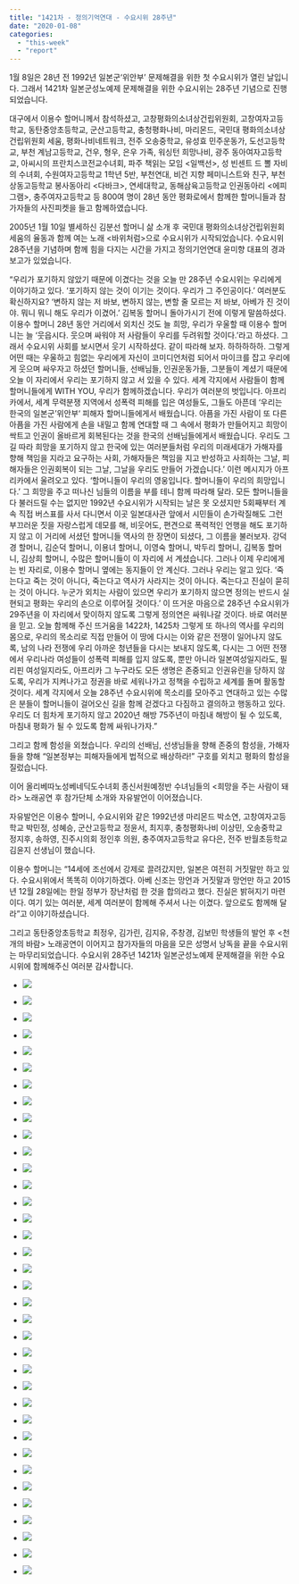 ```yaml
---
title: "1421차 - 정의기억연대 - 수요시위 28주년"
date: "2020-01-08"
categories: 
  - "this-week"
  - "report"
---
```


1월 8일은 28년 전 1992년 일본군‘위안부’ 문제해결을 위한 첫 수요시위가 열린 날입니다. 그래서 1421차 일본군성노예제 문제해결을 위한 수요시위는 28주년 기념으로 진행되었습니다.

대구에서 이용수 할머니께서 참석하셨고, 고창평화의소녀상건립위원회, 고창여자고등학교, 동탄중앙초등학교, 군산고등학교, 충청평화나비, 마리몬드, 국민대 평화의소녀상건립위원회 세움, 평화나비네트워크, 전주 오송중학교, 유성효 민주운동가, 도선고등학교, 부천 계남고등학교, 건우, 형우, 은우 가족, 워싱턴 희망나비, 광주 동아여자고등학교, 아씨시의 프란치스코전교수녀회, 파주 책읽는 모임 <일백선>, 성 빈센트 드 뽈 자비의 수녀회, 수원여자고등학교 1학년 5반, 부천연대, 비건 지향 페미니스트와 친구, 부천 상동고등학교 봉사동아리 <다바크>, 연세대학교, 동해삼육고등학교 인권동아리 <에피그램>, 충주여자고등학교 등 800여 명이 28년 동안 평화로에서 함께한 할머니들과 참가자들의 사진피켓을 들고 함께하였습니다.

2005년 1월 10일 별세하신 김분선 할머니 삶 소개 후 국민대 평화의소녀상건립위원회 세움의 율동과 함께 여는 노래 <바위처럼>으로 수요시위가 시작되었습니다. 수요시위 28주년을 기념하며 함께 힘을 다지는 시간을 가지고 정의기언연대 윤미향 대표의 경과보고가 있었습니다.

“우리가 포기하지 않았기 때문에 이겼다는 것을 오늘 만 28주년 수요시위는 우리에게 이야기하고 있다. ‘포기하지 않는 것이 이기는 것이다. 우리가 그 주인공이다.’ 여러분도 확신하지요? ‘변하지 않는 저 바보, 변하지 않는, 변할 줄 모르는 저 바보, 아베가 진 것이야. 뭐니 뭐니 해도 우리가 이겼어.’ 김복동 할머니 돌아가시기 전에 이렇게 말씀하셨다. 이용수 할머니 28년 동안 거리에서 외치신 것도 늘 희망, 우리가 우울할 때 이용수 할머니는 늘 ‘웃읍시다. 웃으며 싸워야 저 사람들이 우리를 두려워할 것이다.’라고 하셨다. 그래서 수요시위 사회를 보시면서 웃기 시작하셨다. 같이 따라해 보자. 하하하하하. 그렇게 어떤 때는 우울하고 힘없는 우리에게 자신이 코미디언처럼 되어서 마이크를 잡고 우리에게 웃으며 싸우자고 하셨던 할머니들, 선배님들, 인권운동가들, 그분들이 계셨기 때문에 오늘 이 자리에서 우리는 포기하지 않고 서 있을 수 있다. 세계 각지에서 사람들이 함께 할머니들에게 WITH YOU, 우리가 함께하겠습니다. 우리가 여러분의 벗입니다. 아프리카에서, 세계 무력분쟁 지역에서 성폭력 피해를 입은 여성들도, 그들도 아픈데 ‘우리는 한국의 일본군’위안부‘ 피해자 할머니들에게서 배웠습니다. 아픔을 가진 사람이 또 다른 아픔을 가진 사람에게 손을 내밀고 함께 연대할 때 그 속에서 평화가 만들어지고 희망이 싹트고 인권이 올바르게 회복된다는 것을 한국의 선배님들에게서 배웠습니다. 우리도 그 길 따라 희망을 포기하지 않고 한국에 있는 여러분들처럼 우리의 미래세대가 가해자를 향해 책임을 지라고 요구하는 사회, 가해자들은 책임을 지고 반성하고 사죄하는 그날, 피해자들은 인권회복이 되는 그날, 그날을 우리도 만들어 가겠습니다.’ 이런 메시지가 아프리카에서 울려오고 있다. ‘할머니들이 우리의 영웅입니다. 할머니들이 우리의 희망입니다.’ 그 희망을 주고 떠나신 님들의 이름을 부를 테니 함께 따라해 달라. 모든 할머니들을 다 불러드릴 수는 없지만 1992년 수요시위가 시작되는 날은 못 오셨지만 5회째부터 계속 직접 버스표를 사서 다니면서 이곳 일본대사관 앞에서 시민들이 손가락질해도 그런 부끄러운 짓을 자랑스럽게 데모를 해, 비웃어도, 편견으로 폭력적인 언행을 해도 포기하지 않고 이 거리에 서셨던 할머니들 역사의 한 장면이 되셨다, 그 이름을 불러보자. 강덕경 할머니, 김순덕 할머니, 이용녀 할머니, 이영숙 할머니, 박두리 할머니, 김복동 할머니, 김상희 할머니, 수많은 할머니들이 이 자리에 서 계셨습니다. 그러나 이제 우리에게는 빈 자리로, 이용수 할머니 옆에는 동지들이 안 계신다. 그러나 우리는 알고 있다. ‘죽는다고 죽는 것이 아니다, 죽는다고 역사가 사라지는 것이 아니다. 죽는다고 진실이 묻히는 것이 아니다. 누군가 외치는 사람이 있으면 우리가 포기하지 않으면 정의는 반드시 실현되고 평화는 우리의 손으로 이루어질 것이다.’ 이 뜨거운 마음으로 28주년 수요시위가 29주년을 이 자리에서 맞이하지 않도록 그렇게 정의연은 싸워나갈 것이다. 바로 여러분을 믿고. 오늘 함께해 주신 뜨거움을 1422차, 1425차 그렇게 또 하나의 역사를 우리의 몸으로, 우리의 목소리로 직접 만들어 이 땅에 다시는 이와 같은 전쟁이 일어나지 않도록, 남의 나라 전쟁에 우리 아까운 청년들을 다시는 보내지 않도록, 다시는 그 어떤 전쟁에서 우리나라 여성들이 성폭력 피해를 입지 않도록, 뿐만 아니라 일본여성일지라도, 필리핀 여성일지라도, 아프리카 그 누구라도 모든 생명은 존중되고 인권유린을 당하지 않도록, 우리가 지켜나가고 정권을 바로 세워나가고 정책을 수립하고 세계를 돌며 활동할 것이다. 세계 각지에서 오늘 28주년 수요시위에 목소리를 모아주고 연대하고 있는 수많은 분들이 할머니들이 걸어오신 길을 함께 걷겠다고 다짐하고 결의하고 행동하고 있다. 우리도 더 힘차게 포기하지 않고 2020년 해방 75주년이 마침내 해방이 될 수 있도록, 마침내 평화가 될 수 있도록 함께 싸워나가자.”

그리고 함께 함성을 외쳤습니다. 우리의 선배님, 선생님들을 향해 존중의 함성을, 가해자들을 향해 “일본정부는 피해자들에게 법적으로 배상하라!” 구호를 외치고 평화의 함성을 질렀습니다.

이어 올리베따노성베네딕도수녀회 종신서원예정반 수녀님들의 <희망을 주는 사람이 돼라> 노래공연 후 참가단체 소개와 자유발언이 이어졌습니다.

자유발언은 이용수 할머니, 수요시위와 같은 1992년생 마리몬드 박소연, 고창여자고등학교 박민정, 성혜승, 군산고등학교 정윤서, 최지후, 충청평화나비 이상민, 오송중학교 정지후, 송하영, 진주시의회 정인후 의원, 충주여자고등학교 유다은, 전주 반월초등학교 김윤지 선생님이 했습니다.

이용수 할머니는 “14세에 조선에서 강제로 끌려갔지만, 일본은 여전히 거짓말만 하고 있다. 수요시위에서 똑똑히 이야기하겠다. 아베 신조는 망언과 거짓말과 망언만 하고 2015년 12월 28일에는 한일 정부가 장난처럼 한 것을 합의라고 했다. 진실은 밝혀지기 마련이다. 여기 있는 여러분, 세계 여러분이 함께해 주셔서 나는 이겼다. 앞으로도 함께해 달라”고 이야기하셨습니다.

그리고 동탄중앙초등학교 최정우, 김가린, 김지유, 주창경, 김보민 학생들의 발언 후 <천 개의 바람> 노래공연이 이어지고 참가자들의 마음을 모은 성명서 낭독을 끝을 수요시위는 마무리되었습니다. 수요시위 28주년 1421차 일본군성노예제 문제해결을 위한 수요시위에 함께해주신 여러분 감사합니다.

- ![](http://womenandwar.net/kr/wp-content/uploads/2020/01/크기변환20200108_125908_HDR.jpg)
    
- ![](http://womenandwar.net/kr/wp-content/uploads/2020/01/크기변환20200108_130220_HDR.jpg)
    
- ![](http://womenandwar.net/kr/wp-content/uploads/2020/01/크기변환20200108_130257_HDR.jpg)
    
- ![](http://womenandwar.net/kr/wp-content/uploads/2020/01/크기변환20200108_131428_HDR.jpg)
    
- ![](http://womenandwar.net/kr/wp-content/uploads/2020/01/크기변환20200108_133113_HDR.jpg)
    
- ![](http://womenandwar.net/kr/wp-content/uploads/2020/01/크기변환20200108_133820.jpg)
    
- ![](http://womenandwar.net/kr/wp-content/uploads/2020/01/크기변환20200108_133833_HDR.jpg)
    
- ![](http://womenandwar.net/kr/wp-content/uploads/2020/01/크기변환IMGP4316.jpg)
    
- ![](http://womenandwar.net/kr/wp-content/uploads/2020/01/크기변환IMGP4330.jpg)
    
- ![](http://womenandwar.net/kr/wp-content/uploads/2020/01/크기변환IMGP4339.jpg)
    
- ![](http://womenandwar.net/kr/wp-content/uploads/2020/01/크기변환IMGP4344.jpg)
    
- ![](http://womenandwar.net/kr/wp-content/uploads/2020/01/크기변환IMGP4356.jpg)
    
- ![](http://womenandwar.net/kr/wp-content/uploads/2020/01/크기변환IMGP4379.jpg)
    
- ![](http://womenandwar.net/kr/wp-content/uploads/2020/01/크기변환IMGP4388.jpg)
    
- ![](http://womenandwar.net/kr/wp-content/uploads/2020/01/크기변환IMGP4393.jpg)
    
- ![](http://womenandwar.net/kr/wp-content/uploads/2020/01/크기변환IMGP4394.jpg)
    
- ![](http://womenandwar.net/kr/wp-content/uploads/2020/01/크기변환IMGP4414.jpg)
    
- ![](http://womenandwar.net/kr/wp-content/uploads/2020/01/크기변환IMGP4416.jpg)
    
- ![](http://womenandwar.net/kr/wp-content/uploads/2020/01/크기변환IMGP4438.jpg)
    
- ![](http://womenandwar.net/kr/wp-content/uploads/2020/01/크기변환IMGP4442.jpg)
    
- ![](http://womenandwar.net/kr/wp-content/uploads/2020/01/크기변환IMGP4452.jpg)
    
- ![](http://womenandwar.net/kr/wp-content/uploads/2020/01/크기변환IMGP4463.jpg)
    
- ![](http://womenandwar.net/kr/wp-content/uploads/2020/01/크기변환IMGP4487.jpg)
    
- ![](http://womenandwar.net/kr/wp-content/uploads/2020/01/크기변환IMGP4494.jpg)
    
- ![](http://womenandwar.net/kr/wp-content/uploads/2020/01/크기변환IMGP4541.jpg)
    
- ![](http://womenandwar.net/kr/wp-content/uploads/2020/01/크기변환IMGP4564.jpg)
    
- ![](http://womenandwar.net/kr/wp-content/uploads/2020/01/크기변환IMGP4569.jpg)
    
- ![](http://womenandwar.net/kr/wp-content/uploads/2020/01/크기변환IMGP4570.jpg)
    
- ![](http://womenandwar.net/kr/wp-content/uploads/2020/01/크기변환IMGP4591.jpg)
    
- ![](http://womenandwar.net/kr/wp-content/uploads/2020/01/크기변환IMGP4595.jpg)
    
- ![](http://womenandwar.net/kr/wp-content/uploads/2020/01/S28BW-420010818440_0001-724x1024.jpg)
    
- ![](http://womenandwar.net/kr/wp-content/uploads/2020/01/S28BW-420010818440_0002-724x1024.jpg)
    
- ![](http://womenandwar.net/kr/wp-content/uploads/2020/01/S28BW-420010818440_0003-724x1024.jpg)
    
- ![](http://womenandwar.net/kr/wp-content/uploads/2020/01/S28BW-420010818440_0005-724x1024.jpg)
    
- ![](http://womenandwar.net/kr/wp-content/uploads/2020/01/S28BW-420010818440_0007-724x1024.jpg)
    
- ![](http://womenandwar.net/kr/wp-content/uploads/2020/01/S28BW-420010818440_0009-724x1024.jpg)
